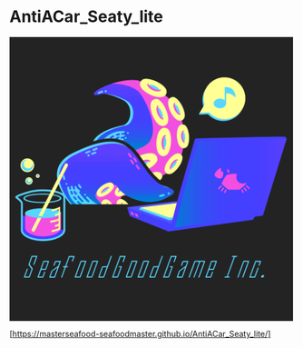 # AntiACar_Seaty_lite
<img src="logo.png" align="middle" width="500"/>

[https://masterseafood-seafoodmaster.github.io/AntiACar_Seaty_lite/]
